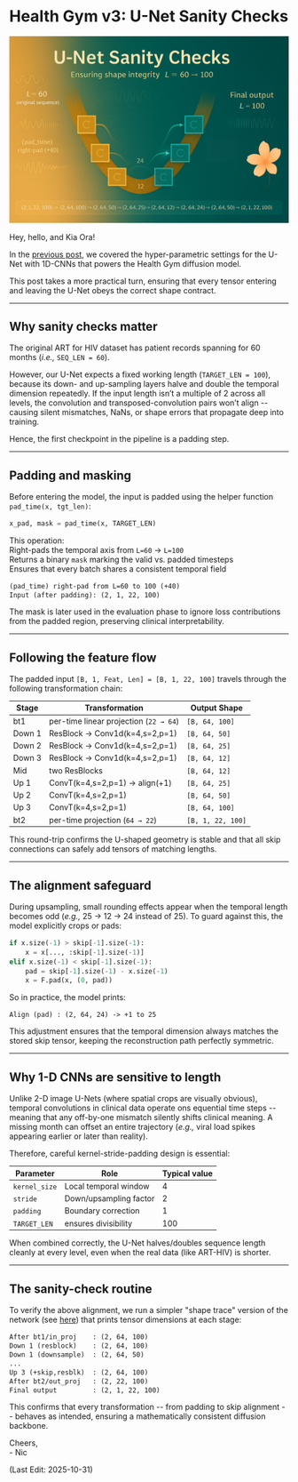 # Health Gym v3: U-Net Sanity Checks

<img src="Supporting_Images/ZFig058_HGv3_UNetSanityChecks.png" width="600"/>

Hey, hello, and Kia Ora!

In the [previous post](https://github.com/NicKuo-ResearchStuff/Health_Gym_AI/tree/main/Blogs/Blogs_Z_Implementation/Implementation24), we covered the hyper-parametric settings for the U-Net with 1D-CNNs that powers the Health Gym diffusion model.

This post takes a more practical turn, ensuring that every tensor entering and leaving the U-Net obeys the correct shape contract.

---

## Why sanity checks matter

The original ART for HIV dataset has patient records spanning for 60 months (*i.e.,* `SEQ_LEN = 60`).

However, our U-Net expects a fixed working length (`TARGET_LEN = 100`), because its down- and up-sampling layers halve and double the temporal dimension repeatedly.
If the input length isn’t a multiple of 2 across all levels, the convolution and transposed-convolution pairs won’t align -- causing silent mismatches, NaNs, or shape errors that propagate deep into training.

Hence, the first checkpoint in the pipeline is a padding step.

---

## Padding and masking

Before entering the model, the input is padded using the helper function `pad_time(x, tgt_len)`:

```python
x_pad, mask = pad_time(x, TARGET_LEN)
```

This operation:</br>
Right-pads the temporal axis from `L=60` → `L=100`</br>
Returns a binary `mask` marking the valid vs. padded timesteps</br>
Ensures that every batch shares a consistent temporal field</br>

```
(pad_time) right-pad from L=60 to 100 (+40)
Input (after padding): (2, 1, 22, 100)
```

The mask is later used in the evaluation phase to ignore loss contributions from the padded region, preserving clinical interpretability.

---

## Following the feature flow

The padded input `[B, 1, Feat, Len] = [B, 1, 22, 100]` travels through the following transformation chain:

| Stage  | Transformation                         | Output Shape      |
| ------ | -------------------------------------- | ----------------- |
| bt1    | per-time linear projection (`22 → 64`) | `[B, 64, 100]`    |
| Down 1 | ResBlock → Conv1d(k=4,s=2,p=1)         | `[B, 64, 50]`     |
| Down 2 | ResBlock → Conv1d(k=4,s=2,p=1)         | `[B, 64, 25]`     |
| Down 3 | ResBlock → Conv1d(k=4,s=2,p=1)         | `[B, 64, 12]`     |
| Mid    | two ResBlocks                          | `[B, 64, 12]`     |
| Up 1   | ConvT(k=4,s=2,p=1) → align(+1)         | `[B, 64, 25]`     |
| Up 2   | ConvT(k=4,s=2,p=1)                     | `[B, 64, 50]`     |
| Up 3   | ConvT(k=4,s=2,p=1)                     | `[B, 64, 100]`    |
| bt2    | per-time projection (`64 → 22`)        | `[B, 1, 22, 100]` |

This round-trip confirms the U-shaped geometry is stable and that all skip connections can safely add tensors of matching lengths.

---

## The alignment safeguard

During upsampling, small rounding effects appear when the temporal length becomes odd (*e.g.,* 25 → 12 → 24 instead of 25).
To guard against this, the model explicitly crops or pads:

```python
if x.size(-1) > skip[-1].size(-1):
    x = x[..., :skip[-1].size(-1)]
elif x.size(-1) < skip[-1].size(-1):
    pad = skip[-1].size(-1) - x.size(-1)
    x = F.pad(x, (0, pad))
```

So in practice, the model prints:

```
Align (pad) : (2, 64, 24) -> +1 to 25
```

This adjustment ensures that the temporal dimension always matches the stored skip tensor, keeping the reconstruction path perfectly symmetric.

---

## Why 1-D CNNs are sensitive to length

Unlike 2-D image U-Nets (where spatial crops are visually obvious), temporal convolutions in clinical data operate ons equential time steps -- meaning that any off-by-one mismatch silently shifts clinical meaning.
A missing month can offset an entire trajectory (*e.g.,* viral load spikes appearing earlier or later than reality).

Therefore, careful kernel-stride-padding design is essential:

| Parameter     | Role                   | Typical value |
| ------------- | ---------------------- | ------------- |
| `kernel_size` | Local temporal window  | 4             |
| `stride`      | Down/upsampling factor | 2             |
| `padding`     | Boundary correction    | 1             |
| `TARGET_LEN`  | ensures divisibility   | 100           |

When combined correctly, the U-Net halves/doubles sequence length cleanly at every level, even when the real data (like ART-HIV) is shorter.

---

## The sanity-check routine

To verify the above alignment, we run a simpler "shape trace" version of the network (see [here](https://github.com/NicKuo-ResearchStuff/Health_Gym_AI/blob/main/Blogs/Blogs_Z_Implementation/Implementation25/2025_10_31_UNetSanityCheck.ipynb)) that prints tensor dimensions at each stage:

```
After bt1/in_proj    : (2, 64, 100)
Down 1 (resblock)    : (2, 64, 100)
Down 1 (downsample)  : (2, 64, 50)
...
Up 3 (+skip,resblk)  : (2, 64, 100)
After bt2/out_proj   : (2, 22, 100)
Final output         : (2, 1, 22, 100)
```

This confirms that every transformation -- from padding to skip alignment -- behaves as intended, ensuring a mathematically consistent diffusion backbone.

Cheers,</br>
\- Nic

(Last Edit: 2025-10-31)
